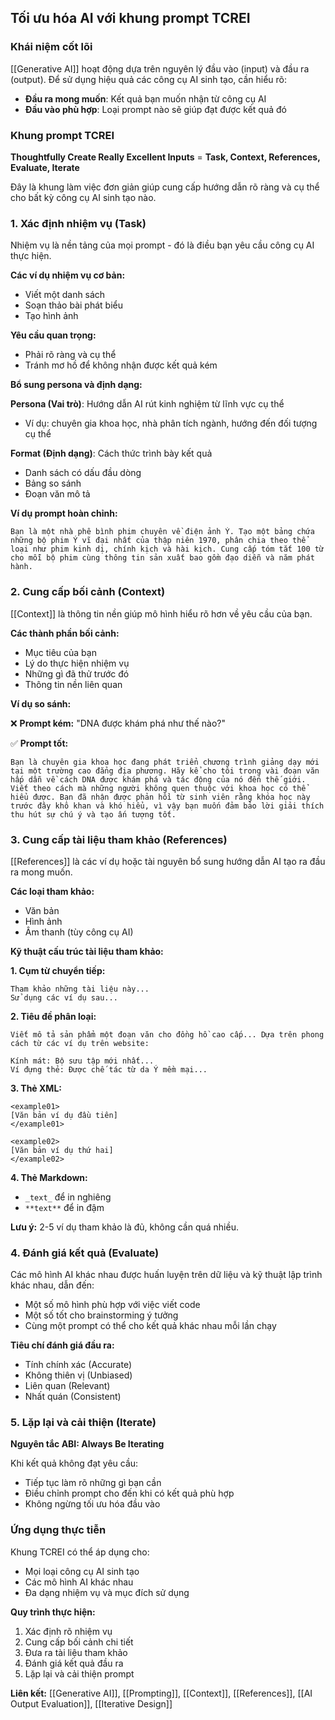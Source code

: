 ## Tối ưu hóa AI với khung prompt TCREI

### Khái niệm cốt lõi

[[Generative AI]] hoạt động dựa trên nguyên lý đầu vào (input) và đầu ra (output). Để sử dụng hiệu quả các công cụ AI sinh tạo, cần hiểu rõ:

- **Đầu ra mong muốn**: Kết quả bạn muốn nhận từ công cụ AI
- **Đầu vào phù hợp**: Loại prompt nào sẽ giúp đạt được kết quả đó


### Khung prompt TCREI

**Thoughtfully Create Really Excellent Inputs** = **Task, Context, References, Evaluate, Iterate**

Đây là khung làm việc đơn giản giúp cung cấp hướng dẫn rõ ràng và cụ thể cho bất kỳ công cụ AI sinh tạo nào.

### 1. Xác định nhiệm vụ (Task)

Nhiệm vụ là nền tảng của mọi prompt - đó là điều bạn yêu cầu công cụ AI thực hiện.

**Các ví dụ nhiệm vụ cơ bản:**

- Viết một danh sách
- Soạn thảo bài phát biểu
- Tạo hình ảnh

**Yêu cầu quan trọng:**

- Phải rõ ràng và cụ thể
- Tránh mơ hồ để không nhận được kết quả kém

**Bổ sung persona và định dạng:**

**Persona (Vai trò)**: Hướng dẫn AI rút kinh nghiệm từ lĩnh vực cụ thể

- Ví dụ: chuyên gia khoa học, nhà phân tích ngành, hướng đến đối tượng cụ thể

**Format (Định dạng)**: Cách thức trình bày kết quả

- Danh sách có dấu đầu dòng
- Bảng so sánh
- Đoạn văn mô tả

**Ví dụ prompt hoàn chỉnh:**

```
Bạn là một nhà phê bình phim chuyên về điện ảnh Ý. Tạo một bảng chứa những bộ phim Ý vĩ đại nhất của thập niên 1970, phân chia theo thể loại như phim kinh dị, chính kịch và hài kịch. Cung cấp tóm tắt 100 từ cho mỗi bộ phim cùng thông tin sản xuất bao gồm đạo diễn và năm phát hành.
```


### 2. Cung cấp bối cảnh (Context)

[[Context]] là thông tin nền giúp mô hình hiểu rõ hơn về yêu cầu của bạn.

**Các thành phần bối cảnh:**

- Mục tiêu của bạn
- Lý do thực hiện nhiệm vụ
- Những gì đã thử trước đó
- Thông tin nền liên quan

**Ví dụ so sánh:**

❌ **Prompt kém:** "DNA được khám phá như thế nào?"

✅ **Prompt tốt:**

```
Bạn là chuyên gia khoa học đang phát triển chương trình giảng dạy mới tại một trường cao đẳng địa phương. Hãy kể cho tôi trong vài đoạn văn hấp dẫn về cách DNA được khám phá và tác động của nó đến thế giới. Viết theo cách mà những người không quen thuộc với khoa học có thể hiểu được. Bạn đã nhận được phản hồi từ sinh viên rằng khóa học này trước đây khô khan và khó hiểu, vì vậy bạn muốn đảm bảo lời giải thích thu hút sự chú ý và tạo ấn tượng tốt.
```


### 3. Cung cấp tài liệu tham khảo (References)

[[References]] là các ví dụ hoặc tài nguyên bổ sung hướng dẫn AI tạo ra đầu ra mong muốn.

**Các loại tham khảo:**

- Văn bản
- Hình ảnh
- Âm thanh (tùy công cụ AI)

**Kỹ thuật cấu trúc tài liệu tham khảo:**

**1. Cụm từ chuyển tiếp:**

```
Tham khảo những tài liệu này...
Sử dụng các ví dụ sau...
```

**2. Tiêu đề phân loại:**

```
Viết mô tả sản phẩm một đoạn văn cho đồng hồ cao cấp... Dựa trên phong cách từ các ví dụ trên website:

Kính mát: Bộ sưu tập mới nhất...
Ví đựng thẻ: Được chế tác từ da Ý mềm mại...
```

**3. Thẻ XML:**

```
<example01>
[Văn bản ví dụ đầu tiên]
</example01>

<example02>
[Văn bản ví dụ thứ hai]
</example02>
```

**4. Thẻ Markdown:**

- `_text_` để in nghiêng
- `**text**` để in đậm

**Lưu ý:** 2-5 ví dụ tham khảo là đủ, không cần quá nhiều.

### 4. Đánh giá kết quả (Evaluate)

Các mô hình AI khác nhau được huấn luyện trên dữ liệu và kỹ thuật lập trình khác nhau, dẫn đến:

- Một số mô hình phù hợp với việc viết code
- Một số tốt cho brainstorming ý tưởng
- Cùng một prompt có thể cho kết quả khác nhau mỗi lần chạy

**Tiêu chí đánh giá đầu ra:**

- Tính chính xác (Accurate)
- Không thiên vị (Unbiased)
- Liên quan (Relevant)
- Nhất quán (Consistent)


### 5. Lặp lại và cải thiện (Iterate)

**Nguyên tắc ABI: Always Be Iterating**

Khi kết quả không đạt yêu cầu:

- Tiếp tục làm rõ những gì bạn cần
- Điều chỉnh prompt cho đến khi có kết quả phù hợp
- Không ngừng tối ưu hóa đầu vào


### Ứng dụng thực tiễn

Khung TCREI có thể áp dụng cho:

- Mọi loại công cụ AI sinh tạo
- Các mô hình AI khác nhau
- Đa dạng nhiệm vụ và mục đích sử dụng

**Quy trình thực hiện:**

1. Xác định rõ nhiệm vụ
2. Cung cấp bối cảnh chi tiết
3. Đưa ra tài liệu tham khảo
4. Đánh giá kết quả đầu ra
5. Lặp lại và cải thiện prompt

**Liên kết:** [[Generative AI]], [[Prompting]], [[Context]], [[References]], [[AI Output Evaluation]], [[Iterative Design]]

